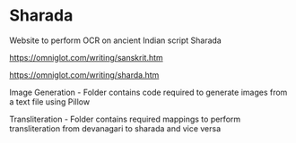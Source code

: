 # Sharada
Website to perform OCR on ancient Indian script Sharada


https://omniglot.com/writing/sanskrit.htm


https://omniglot.com/writing/sharda.htm



Image Generation - Folder contains code required to generate images from a text file using Pillow 

Transliteration - Folder contains required mappings to perform transliteration from devanagari to sharada and vice versa